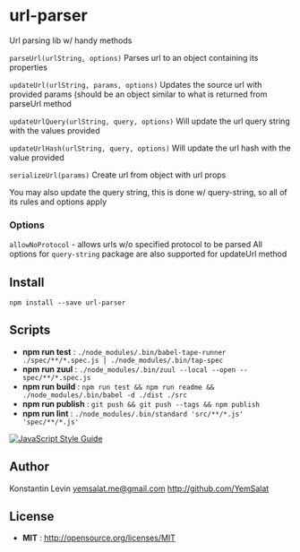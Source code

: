 # url-parser

Url parsing lib w/ handy methods

`parseUrl(urlString, options)`
Parses url to an object containing its properties

`updateUrl(urlString, params, options)`
Updates the source url with provided params
(should be an object similar to what is returned from parseUrl method

`updateUrlQuery(urlString, query, options)`
Will update the url query string with the values provided

`updateUrlHash(urlString, query, options)`
Will update the url hash with the value provided

`serializeUrl(params)`
Create url from object with url props

You may also update the query string, this is done w/ query-string, so all of its rules and options apply

### Options
`allowNoProtocol` - allows urls w/o specified protocol to be parsed
All options for `query-string` package are also supported for updateUrl method


## Install

`npm install --save url-parser`


## Scripts

 - **npm run test** : `./node_modules/.bin/babel-tape-runner ./spec/**/*.spec.js | ./node_modules/.bin/tap-spec`
 - **npm run zuul** : `./node_modules/.bin/zuul --local --open -- spec/**/*.spec.js`
 - **npm run build** : `npm run test && npm run readme && ./node_modules/.bin/babel -d ./dist ./src`
 - **npm run publish** : `git push && git push --tags && npm publish`
 - **npm run lint** : `./node_modules/.bin/standard 'src/**/*.js' 'spec/**/*.js'`

 [![JavaScript Style Guide](https://cdn.rawgit.com/standard/standard/master/badge.svg)](https://github.com/standard/standard)

## Author

Konstantin Levin <yemsalat.me@gmail.com> http://github.com/YemSalat

## License

 - **MIT** : http://opensource.org/licenses/MIT

